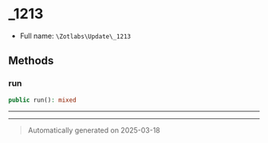 
# _1213





* Full name: `\Zotlabs\Update\_1213`




## Methods


### run



```php
public run(): mixed
```












***


***
> Automatically generated on 2025-03-18
